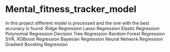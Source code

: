 # Mental_fitness_tracker_model

In this project different model is processed and the one with the best accuracy is found.
Ridge Regression
Lasso Regression
Elastic Regression
Polynomial Regression
Decision Tree Regression
Random Forest Regression
SVR, XGBoost Regression
Bayesian Regression
Neural Network Regression
Gradient Boosting Regression
